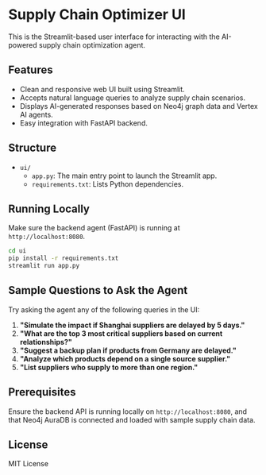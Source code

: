 # Supply Chain Optimizer UI

This is the Streamlit-based user interface for interacting with the AI-powered supply chain optimization agent.

## Features

- Clean and responsive web UI built using Streamlit.
- Accepts natural language queries to analyze supply chain scenarios.
- Displays AI-generated responses based on Neo4j graph data and Vertex AI agents.
- Easy integration with FastAPI backend.

## Structure

- `ui/`
  - `app.py`: The main entry point to launch the Streamlit app.
  - `requirements.txt`: Lists Python dependencies.

## Running Locally

Make sure the backend agent (FastAPI) is running at `http://localhost:8080`.

```bash
cd ui
pip install -r requirements.txt
streamlit run app.py
```

## Sample Questions to Ask the Agent

Try asking the agent any of the following queries in the UI:

1. **"Simulate the impact if Shanghai suppliers are delayed by 5 days."**
2. **"What are the top 3 most critical suppliers based on current relationships?"**
3. **"Suggest a backup plan if products from Germany are delayed."**
4. **"Analyze which products depend on a single source supplier."**
5. **"List suppliers who supply to more than one region."**

## Prerequisites

Ensure the backend API is running locally on `http://localhost:8080`, and that Neo4j AuraDB is connected and loaded with sample supply chain data.

## License

MIT License
